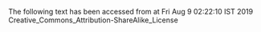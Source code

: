 The following text has been accessed from at Fri Aug 9 02:22:10 IST 2019
Creative_Commons_Attribution-ShareAlike_License
